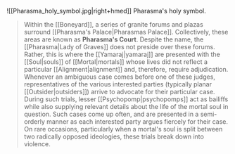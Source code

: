 ![[Pharasma_holy_symbol.jpg|right+hmed]] 
 Pharasma's holy symbol.
> Within the [[Boneyard]], a series of granite forums and plazas surround [[Pharasma's Palace|Pharasmas Palace]]. Collectively, these areas are known as **Pharasma's Court**. Despite the name, the [[Pharasma|Lady of Graves]] does not preside over these forums. Rather, this is where the [[Yamaraj|yamaraj]] are presented with the [[Soul|souls]] of [[Mortal|mortals]] whose lives did not reflect a particular [[Alignment|alignment]] and, therefore, require adjudication. Whenever an ambiguous case comes before one of these judges, representatives of the various interested parties (typically planar [[Outsider|outsiders]]) arrive to advocate for their particular case. During such trials, lesser [[Psychopomp|psychopomps]] act as bailiffs while also supplying relevant details about the life of the mortal soul in question. Such cases come up often, and are presented in a semi-orderly manner as each interested party argues fiercely for their case. On rare occasions, particularly when a mortal's soul is split between two radically opposed ideologies, these trials break down into violence.







